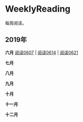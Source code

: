 # WeeklyReading
每周阅读。



## 2019年
**六月**    [阅读0607](docs/Read20190607.md) | [阅读0614](docs/Read20190614.md) | [阅读0621](docs/Read20190621.md)

**七月** 

**八月** 

**九月** 

**十月** 

**十一月** 

**十二月** 
